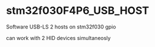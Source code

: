 # stm32f030F4P6_USB_HOST
Software USB-LS 2 hosts on stm32f030 gpio

can work with 2 HID devices simultaneosly 

